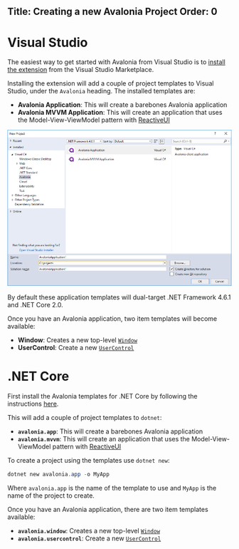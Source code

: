 Title: Creating a new Avalonia Project
Order: 0
---
# Visual Studio

The easiest way to get started with Avalonia from Visual Studio is to [install the extension](https://marketplace.visualstudio.com/items?itemName=AvaloniaTeam.AvaloniaforVisualStudio) from the Visual Studio Marketplace.

Installing the extension will add a couple of project templates to Visual Studio, under the `Avalonia` heading. The installed templates are:

- **Avalonia Application**: This will create a barebones Avalonia application
- **Avalonia MVVM Application**: This will create an application that uses the Model-View-ViewModel pattern with [ReactiveUI](https://reactiveui.net/)

![New Project Dialog](images/new-project-dialog.png)

By default these application templates will dual-target .NET Framework 4.6.1 and .NET Core 2.0.

Once you have an Avalonia application, two item templates will become available:

- **Window**: Creates a new top-level [`Window`](../controls/window)
- **UserControl**: Create a new [`UserControl`](../controls/usercontrol)

# .NET Core

First install the Avalonia templates for .NET Core by following the instructions [here](https://github.com/AvaloniaUI/avalonia-dotnet-templates).

This will add a couple of project templates to `dotnet`:

- **`avalonia.app`**: This will create a barebones Avalonia application
- **`avalonia.mvvm`**: This will create an application that uses the Model-View-ViewModel pattern with [ReactiveUI](https://reactiveui.net/)

To create a project using the templates use `dotnet new`:

```powershell
dotnet new avalonia.app -o MyApp
```

Where `avalonia.app` is the name of the template to use and `MyApp` is the name of the project to create.

Once you have an Avalonia application, there are two item templates available:

- **`avalonia.window`**: Creates a new top-level [`Window`](../controls/window)
- **`avalonia.usercontrol`**: Create a new [`UserControl`](../controls/usercontrol)
